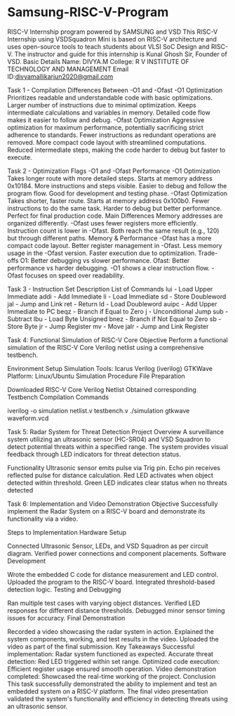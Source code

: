 # Samsung-RISC-V-Program
RISC-V Internship program powered by SAMSUNG and VSD
This RISC-V Internship using VSDSquadron Mini is based on RISC-V architecture and uses open-source tools to teach students about VLSI SoC Design and RISC-V. The instructor and guide for this internship is Kunal Ghosh Sir, Founder of VSD.
Basic Details
Name: DIVYA.M
College: R V INSTITUTE OF TECHNOLOGY AND MANAGEMENT
Email ID:divyamallikarjun2020@gmail.com

Task 1 - Compilation Differences Between -O1 and -Ofast
-O1 Optimization
Prioritizes readable and understandable code with basic optimizations.
Larger number of instructions due to minimal optimization.
Keeps intermediate calculations and variables in memory.
Detailed code flow makes it easier to follow and debug.
-Ofast Optimization
Aggressive optimization for maximum performance, potentially sacrificing strict adherence to standards.
Fewer instructions as redundant operations are removed.
More compact code layout with streamlined computations.
Reduced intermediate steps, making the code harder to debug but faster to execute.

Task 2 - Optimization Flags -O1 and -Ofast Performance
-O1 Optimization
Takes longer route with more detailed steps.
Starts at memory address 0x10184.
More instructions and steps visible.
Easier to debug and follow the program flow.
Good for development and testing phase.
-Ofast Optimization
Takes shorter, faster route.
Starts at memory address 0x100b0.
Fewer instructions to do the same task.
Harder to debug but better performance.
Perfect for final production code.
Main Differences
Memory addresses are organized differently.
-Ofast uses fewer registers more efficiently.
Instruction count is lower in -Ofast.
Both reach the same result (e.g., 120) but through different paths.
Memory & Performance
-Ofast has a more compact code layout.
Better register management in -Ofast.
Less memory usage in the -Ofast version.
Faster execution due to optimization.
Trade-offs
O1: Better debugging vs slower performance.
Ofast: Better performance vs harder debugging.
-O1 shows a clear instruction flow.
-Ofast focuses on speed over readability.

Task 3 - Instruction Set Description
List of Commands
lui - Load Upper Immediate
addi - Add Immediate
li - Load Immediate
sd - Store Doubleword
jal - Jump and Link
ret - Return
ld - Load Doubleword
auipc - Add Upper Immediate to PC
beqz - Branch if Equal to Zero
j - Unconditional Jump
sub - Subtract
lbu - Load Byte Unsigned
bnez - Branch if Not Equal to Zero
sb - Store Byte
jr - Jump Register
mv - Move
jalr - Jump and Link Register

Task 4: Functional Simulation of RISC-V Core
Objective
Perform a functional simulation of the RISC-V Core Verilog netlist using a comprehensive testbench.

Environment Setup
Simulation Tools:
Icarus Verilog (iverilog)
GTKWave
Platform: Linux/Ubuntu
Simulation Procedure
File Preparation

Downloaded RISC-V Core Verilog Netlist
Obtained corresponding Testbench
Compilation Commands

iverilog -o simulation netlist.v testbench.v
./simulation
gtkwave waveform.vcd

Task 5: Radar System for Threat Detection
Project Overview
A surveillance system utilizing an ultrasonic sensor (HC-SR04) and VSD Squadron to detect potential threats within a specified range. The system provides visual feedback through LED indicators for threat detection status.

Functionality
Ultrasonic sensor emits pulse via Trig pin.
Echo pin receives reflected pulse for distance calculation.
Red LED activates when object detected within threshold.
Green LED indicates clear status when no threats detected

Task 6: Implementation and Video Demonstration
Objective
Successfully implement the Radar System on a RISC-V board and demonstrate its functionality via a video.

Steps to Implementation
Hardware Setup

Connected Ultrasonic Sensor, LEDs, and VSD Squadron as per circuit diagram.
Verified power connections and component placements.
Software Development

Wrote the embedded C code for distance measurement and LED control.
Uploaded the program to the RISC-V board.
Integrated threshold-based detection logic.
Testing and Debugging

Ran multiple test cases with varying object distances.
Verified LED responses for different distance thresholds.
Debugged minor sensor timing issues for accuracy.
Final Demonstration

Recorded a video showcasing the radar system in action.
Explained the system components, working, and test results in the video.
Uploaded the video as part of the final submission.
Key Takeaways
Successful implementation: Radar system functioned as expected.
Accurate threat detection: Red LED triggered within set range.
Optimized code execution: Efficient register usage ensured smooth operation.
Video demonstration completed: Showcased the real-time working of the project.
Conclusion
This task successfully demonstrated the ability to implement and test an embedded system on a RISC-V platform. The final video presentation validated the system's functionality and efficiency in detecting threats using an ultrasonic sensor.



